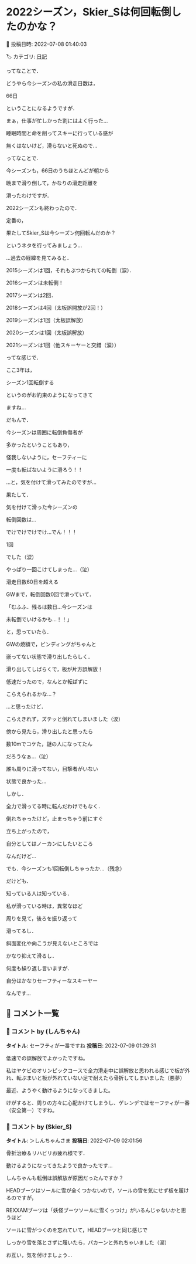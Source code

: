 # 2022シーズン，Skier_Sは何回転倒したのかな？

📅 投稿日時: 2022-07-08 01:40:03

🏷️ カテゴリ: [日記](cc4b5682fb7b8b144980957a978653fb0.md)

ってなことで．


どうやら今シーズンの私の滑走日数は，


66日


ということになるようですが．





まぁ，仕事が忙しかった割にはよく行った…


睡眠時間と命を削ってスキーに行っている感が


無くはないけど，滑らないと死ぬので…





ってなことで．


今シーズンも，66日のうちほとんどが朝から


晩まで滑り倒して，かなりの滑走距離を


滑ったわけですが．





2022シーズンも終わったので．


定番の，





果たしてSkier_Sは今シーズン何回転んだのか？





というネタを行ってみましょう…





…過去の経緯を見てみると．


2015シーズンは1回，それもぶつかられての転倒（涙）．


2016シーズンは未転倒！


2017シーズンは2回．


2018シーズンは4回（太板誤開放が2回！）


2019シーズンは1回（太板誤解放）


2020シーズンは1回（太板誤解放）


2021シーズンは1回（他スキーヤーと交錯（涙））





ってな感じで．


ここ3年は，


シーズン1回転倒する


というのがお約束のようになってきて


ますね…





だもんで．


今シーズンは周囲に転倒負傷者が


多かったということもあり，


怪我しないように，セーフティーに


一度も転ばないように滑ろう！！


…と，気を付けて滑ってみたのですが…





果たして．


気を付けて滑った今シーズンの


転倒回数は…





でけでけでけでけ…でん！！！


1回


でした（涙）





やっぱり一回こけてしまった…（泣）





滑走日数60日を超える


GWまで，転倒回数0回で滑っていて．


「むふふ．残るは数日…今シーズンは


未転倒でいけるかも…！！」


と，思っていたら．





GWの焼額で，ビンディングがちゃんと


嵌ってない状態で滑り出したらしく．


滑り出してしばらくで，板が片方誤解放！





低速だったので，なんとか転ばずに


こらえられるかな…？


…と思ったけど．


こらえきれず，ズテッと倒れてしまいました（涙）





傍から見たら，滑り出したと思ったら


数10mでコケた，謎の人になってたん


だろうなぁ…（泣）


誰も周りに滑ってない，目撃者がいない


状態で良かった…





しかし．


全力で滑ってる時に転んだわけでもなく．


倒れちゃったけど，止まっちゃう前にすぐ


立ち上がったので，


自分としてはノーカンにしたいところ


なんだけど…





でも．今シーズンも1回転倒しちゃったか…（残念）





だけども．


知っている人は知っている．


私が滑っている時は，異常なほど


周りを見て，後ろを振り返って


滑ってるし．


斜面変化や向こうが見えないところでは


かなり抑えて滑るし．





何度も繰り返し言いますが．


自分はかなりセーフティーなスキーヤー


なんです…

## 💬 コメント一覧

### 💬 コメント by (しんちゃん)
**タイトル**: セーフティが一番ですね
**投稿日**: 2022-07-09 01:29:31

低速での誤解放でよかったですね。

私はヤケビのオリンピックコースで全力滑走中に誤解放と思われる感じで板が外れ、転ぶまいと板が外れていない足で耐えたら骨折してしまいました（悪夢）

最近、ようやく動けるようになってきました。

けがすると、周りの方々に心配かけてしまうし、ゲレンデではセーフティが一番（安全第一）ですね。

### 💬 コメント by (Skier_S)
**タイトル**: ＞しんちゃんさま
**投稿日**: 2022-07-09 02:01:56

骨折治療＆リハビリお疲れ様です．

動けるようになってきたようで良かったです…



しんちゃんも転倒は誤解放が原因だったんですか？

HEADブーツはソールに雪が全くつかないので，ソールの雪を気にせず板を履けるのですが，

REXXAMブーツは「妖怪ブーツソールに雪くっつけ」がいるんじゃないかと思うほど

ソールに雪がつくのを忘れていて，HEADブーツと同じ感じで

しっかり雪を落とさずに履いたら，パカーンと外れちゃいました（涙）



お互い，気を付けましょう…

